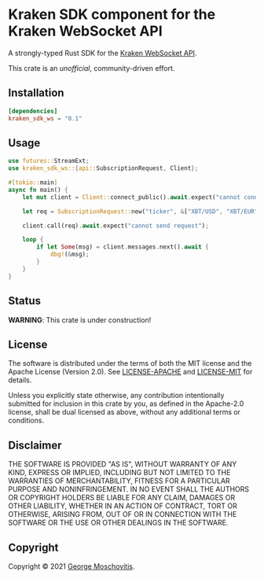 # Kraken SDK component for the Kraken WebSocket API

A strongly-typed Rust SDK for the [Kraken WebSocket API](https://docs.kraken.com/websockets/).

This crate is an *unofficial*, community-driven effort.

## Installation

```toml
[dependencies]
kraken_sdk_ws = "0.1"
```

## Usage

```rust
use futures::StreamExt;
use kraken_sdk_ws::{api::SubscriptionRequest, Client};

#[tokio::main]
async fn main() {
    let mut client = Client::connect_public().await.expect("cannot connect");

    let req = SubscriptionRequest::new("ticker", &["XBT/USD", "XBT/EUR"]);

    client.call(req).await.expect("cannot send request");

    loop {
        if let Some(msg) = client.messages.next().await {
            dbg!(&msg);
        }
    }
}
```

## Status

**WARNING**: This crate is under construction!

## License

The software is distributed under the terms of both the MIT license and the Apache License (Version 2.0). See [LICENSE-APACHE](LICENSE-APACHE) and [LICENSE-MIT](LICENSE-MIT) for details.

Unless you explicitly state otherwise, any contribution intentionally submitted for inclusion in this crate by you, as defined in the Apache-2.0 license, shall be dual licensed as above, without any additional terms or conditions.

## Disclaimer

THE SOFTWARE IS PROVIDED "AS IS", WITHOUT WARRANTY OF
ANY KIND, EXPRESS OR IMPLIED, INCLUDING BUT NOT LIMITED
TO THE WARRANTIES OF MERCHANTABILITY, FITNESS FOR A
PARTICULAR PURPOSE AND NONINFRINGEMENT. IN NO EVENT
SHALL THE AUTHORS OR COPYRIGHT HOLDERS BE LIABLE FOR ANY
CLAIM, DAMAGES OR OTHER LIABILITY, WHETHER IN AN ACTION
OF CONTRACT, TORT OR OTHERWISE, ARISING FROM, OUT OF OR
IN CONNECTION WITH THE SOFTWARE OR THE USE OR OTHER
DEALINGS IN THE SOFTWARE.

## Copyright

Copyright © 2021 [George Moschovitis](https://gmosx.ninja).